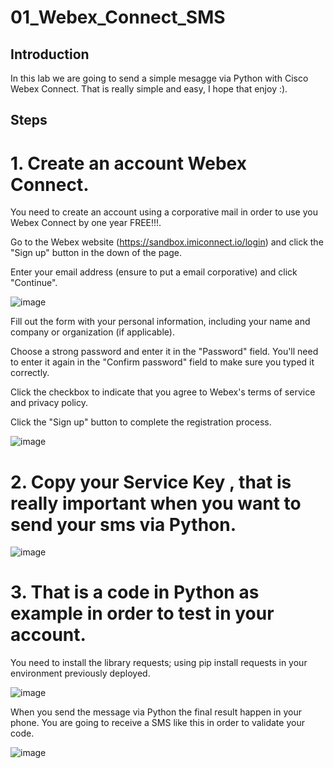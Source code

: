 # 01_Webex_Connect_SMS

## Introduction

In this lab we are going to send a simple mesagge via Python with Cisco Webex Connect. That is really simple and easy, I hope that enjoy :).

## Steps

# 1. Create an account Webex Connect.

You need to create an account using a corporative mail in order to use you Webex Connect by one year FREE!!!. 

Go to the Webex website (https://sandbox.imiconnect.io/login) and click the "Sign up" button in the down of the page.

Enter your email address (ensure to put a email corporative) and click "Continue".

![image](https://user-images.githubusercontent.com/38144008/217719017-2a2378dc-2d73-41cb-9db6-d5bb9e509673.png)

Fill out the form with your personal information, including your name and company or organization (if applicable).

Choose a strong password and enter it in the "Password" field. You'll need to enter it again in the "Confirm password" field to make sure you typed it correctly.

Click the checkbox to indicate that you agree to Webex's terms of service and privacy policy.

Click the "Sign up" button to complete the registration process.

![image](https://user-images.githubusercontent.com/38144008/217719131-d4024ccf-7fee-4d7d-924a-eca4224b7e08.png)
     
# 2. Copy your Service Key , that is really important when you want to send your sms via Python.

![image](https://user-images.githubusercontent.com/38144008/217719804-6774a52e-439e-4075-bd8d-c8acf492d4f2.png)

# 3. That is a code in Python as example in order to test in your account.

You need to install the library requests; using pip install requests in your environment previously deployed.

![image](https://user-images.githubusercontent.com/38144008/217720492-fa88752a-33c1-44ba-ae69-d8e5f0fb9307.png)

When you send the message via Python the final result happen in your phone. You are going to receive a SMS like this in order to validate your code.

![image](https://user-images.githubusercontent.com/38144008/219521099-65e60526-4caa-4b69-85df-a315361a929a.png)



